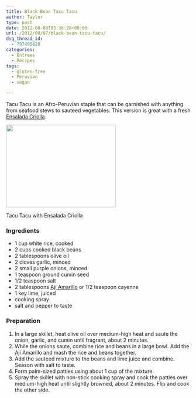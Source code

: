 ```yaml
---
title: Black Bean Tacu Tacu
author: Taylor
type: post
date: 2012-08-08T03:36:20+00:00
url: /2012/08/07/black-bean-tacu-tacu/
dsq_thread_id:
  - 797495828
categories:
  - Entrees
  - Recipes
tags:
  - gluten-free
  - Peruvian
  - vegan

---
```

Tacu Tacu is an Afro-Peruvian staple that can be garnished with anything from seafood stews to sauteed vegetables. This version is great with a fresh [Ensalada Criolla][1].

<div id="attachment_1371" style="width: 310px" class="wp-caption alignright">
  <a href="{{% mediaroot %}}uploads/2012/08/P8071220.jpg" rel="lightbox[1350]"><img class="size-medium wp-image-1371" title="Tacu Tacu with Ensalada Criolla" src="{{% mediaroot %}}uploads/2012/08/P8071220-300x225.jpg" alt="" width="300" height="225" srcset="{{% mediaroot %}}uploads/2012/08/P8071220-300x225.jpg 300w, {{% mediaroot %}}uploads/2012/08/P8071220-400x300.jpg 400w, {{% mediaroot %}}uploads/2012/08/P8071220.jpg 800w" sizes="(max-width: 300px) 100vw, 300px" /></a>
  
  <p class="wp-caption-text">
    Tacu Tacu with Ensalada Criolla
  </p>
</div>

### Ingredients

  * 1 cup white rice, cooked
  * 2 cups cooked black beans
  * 2 tablespoons olive oil
  * 2 cloves garlic, minced
  * 2 small purple onions, minced
  * 1 teaspoon ground cumin seed
  * 1/2 teaspoon salt
  * 2 tablespoons [Ají Amarillo][2] or 1/2 teaspoon cayenne
  * 1 key lime, juiced
  * cooking spray
  * salt and pepper to taste

### Preparation

  1. In a large skillet, heat olive oil over medium-high heat and saute the onion, garlic, and cumin until fragrant, about 2 minutes.
  2. While the onions saute, combine rice and beans in a large bowl. Add the Ají Amarillo and mash the rice and beans together.
  3. Add the sauteed mixture to the beans and lime juice and combine. Season with salt to taste.
  4. Form palm-sized patties using about 1 cup of the mixture.
  5. Spray the skillet with non-stick cooking spray and cook the patties over medium-high heat until slightly browned, about 2 minutes. Flip and cook the other side.

&nbsp;

 [1]: http://kitchen.coseppi.com/2012/08/ensalada-criolla/ "Ensalada Criolla"
 [2]: http://kitchen.coseppi.com/2012/03/aji-amarillo/ "Ají Amarillo"